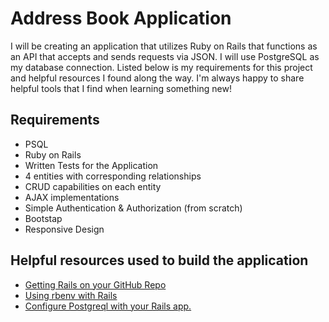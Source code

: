 # Address Book Application

I will be creating an application that utilizes Ruby on Rails that functions as an API that accepts and sends requests via JSON. I will use PostgreSQL as my database connection. Listed below is my requirements for this project and helpful resources I found along the way. I'm always happy to share helpful tools that I find when learning something new! 

## Requirements 
- PSQL
- Ruby on Rails 
- Written Tests for the Application
- 4 entities with corresponding relationships
- CRUD capabilities on each entity
- AJAX implementations
- Simple Authentication & Authorization (from scratch)
- Bootstap
- Responsive Design 

## Helpful resources used to build the application
- <a href="https://gist.github.com/startupstella/2520054" target="_blank">Getting Rails on your GitHub Repo</a>
- <a href="https://www.digitalocean.com/community/tutorials/how-to-install-ruby-on-rails-with-rbenv-on-macos" target="_blank">Using rbenv with Rails</a>
- <a href="https://www.digitalocean.com/community/tutorials/how-to-use-postgresql-with-your-ruby-on-rails-application-on-macos" target="_blank">Configure Postgreql with your Rails app.</a>



